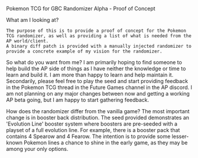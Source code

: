 Pokemon TCG for GBC Randomizer Alpha - Proof of Concept

What am I looking at?

    The purpose of this is to provide a proof of concept for the Pokemon TCG randomizer, as well as providing a list of what is needed from the AP world/client. 
    A binary diff patch is provided with a manually injected randomizer to provide a concrete example of my vision for the randomizer.

So what do you want from me?
    I am primarily hoping to find someone to help build the AP side of things as I have neither the knowledge or time to learn and build it. I am more than happy to learn and help maintain it.
    Secondarily, please feel free to play the seed and start providing feedback in the Pokemon TCG thread in the Future Games channel in the AP discord. I am not planning on any major changes 
    between now and getting a working AP beta going, but I am happy to start gathering feedback.

How does the randomizer differ from the vanilla game?
    The most important change is in booster back distribution. The seed provided demonstrates an 'Evolution Line' booster system where boosters are pre-seeded with a playset of a full evolution line.
    For example, there is a booster pack that contains 4 Spearow and 4 Fearow. The intention is to provide some lesser-known Pokemon lines a chance to shine in the early game, as they may be 
    among your only options. 
